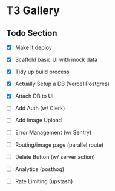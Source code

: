 # T3 Gallery

## Todo Section

- [x] Make it deploy
- [x] Scaffold basic UI with mock data
- [x] Tidy up build process
- [x] Actually Setup a DB (Vercel Postgres)
- [x] Attach DB to UI
- [ ] Add Auth (w/ Clerk)
- [ ] Add Image Upload
- [ ] Error Management (w/ Sentry)
- [ ] Routing/image page (parallel route)
- [ ] Delete Button (w/ server action)
- [ ] Analytics (posthog)
- [ ] Rate Limiting (upstash)



